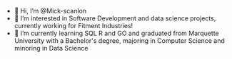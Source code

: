 - 👋 Hi, I’m @Mick-scanlon
- 👀 I’m interested in Software Development and data science projects, currently working for Fitment Industries!
- 🌱 I’m currently learning SQL R and GO and graduated from Marquette University with a Bachelor's degree, majoring in Computer Science and minoring in Data Science

<!---
Mick-scanlon/Mick-scanlon is a ✨ special ✨ repository because its `README.md` (this file) appears on your GitHub profile.
You can click the Preview link to take a look at your changes.
--->

